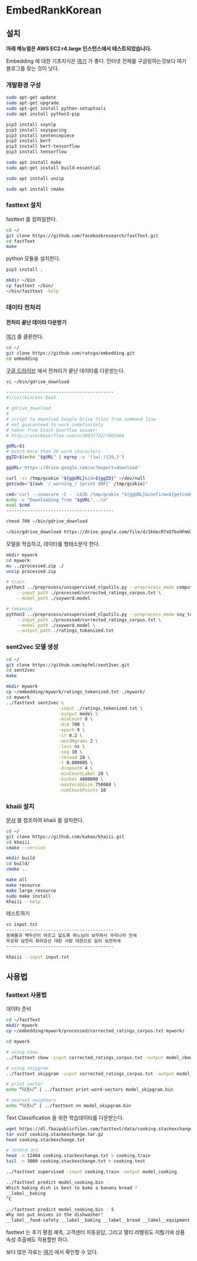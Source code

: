 # EmbedRankKorean

## 설치

**아래 메뉴얼은 AWS EC2 r4.large 인스턴스에서 테스트되었습니다.**

Embedding 에 대한 기초지식은 [여기](https://ratsgo.github.io/embedding/) 가 좋다. 인터넷 전체를 구글링하는것보다 여기 블로그를 찾는 것이 낫다.

### 개발환경 구성

```sh
sudo apt-get update
sudo apt-get upgrade
sudo apt-get install python-setuptools
sudo apt install python3-pip

pip3 install soynlp
pip3 install soyspacing
pip3 install sentencepiece
pip3 install bert
pip3 install bert-tensorflow
pip3 install tensorflow

sudo apt install make
sudo apt-get install build-essential

sudo apt install unzip

sudo apt install cmake
```

### fasttext 설치

fasttext 를 컴파일한다.

``` sh
cd ~/
git clone https://github.com/facebookresearch/fastText.git
cd fastText
make
```

python 모듈을 설치한다.

```sh
pip3 install .
```

```sh
mkdir ~/bin
cp fasttext ~/bin/
~/bin/fasttext -help
```

### 데이타 전처리

#### 전처리 끝난 데이타 다운받기

[여기](https://github.com/ratsgo/embedding) 를 클론한다.

```sh
cd ~/
git clone https://github.com/ratsgo/embedding.git
cd embedding
```

[구글 드라이브](https://drive.google.com/file/d/1kUecR7xO7bsHFmUI6AExtY5u2XXlObOG/view) 에서 전처리가 끝난 데이타를 다운받는다.

```sh
vi ~/bin/gdrive_download

-----------------------------------------
#!/usr/bin/env bash

# gdrive_download
#
# script to download Google Drive files from command line
# not guaranteed to work indefinitely
# taken from Stack Overflow answer:
# http://stackoverflow.com/a/38937732/7002068

gURL=$1
# match more than 26 word characters
ggID=$(echo "$gURL" | egrep -o '(\w|-){26,}')

ggURL='https://drive.google.com/uc?export=download'

curl -sc /tmp/gcokie "${ggURL}&id=${ggID}" >/dev/null
getcode="$(awk '/_warning_/ {print $NF}' /tmp/gcokie)"

cmd='curl --insecure -C - -LOJb /tmp/gcokie "${ggURL}&confirm=${getcode}&id=${ggID}"'
echo -e "Downloading from "$gURL"...\n"
eval $cmd
-----------------------------------------

chmod 700 ~/bin/gdrive_download

~/bin/gdrive_download https://drive.google.com/file/d/1kUecR7xO7bsHFmUI6AExtY5u2XXlObOG
```

모델을 학습하고, 데이타를 형태소분석 한다.

```sh
mkdir mywork
cd mywork
mv ../processed.zip ./
unzip processed.zip

# train
python3 ../preprocess/unsupervised_nlputils.py --preprocess_mode compute_soy_word_score \
    --input_path ./processed/corrected_ratings_corpus.txt \
    --model_path ./soyword.model

# tokenize
python3 ../preprocess/unsupervised_nlputils.py --preprocess_mode soy_tokenize \
    --input_path ./processed/corrected_ratings_corpus.txt \
    --model_path ./soyword.model \
    --output_path ./ratings_tokenized.txt
```

### sent2vec 모델 생성

```sh
cd ~/
git clone https://github.com/epfml/sent2vec.git
cd sent2vec
make

mkdir mywork
cp ~/embedding/mywork/ratings_tokenized.txt ./mywork/
cd mywork
../fasttext sent2vec \
                    -input ./ratings_tokenized.txt \
                    -output model \
                    -minCount 8 \
                    -dim 700 \
                    -epoch 9 \
                    -lr 0.2 \
                    -wordNgrams 2 \
                    -loss ns \
                    -neg 10 \
                    -thread 20 \
                    -t 0.000005 \
                    -dropoutK 4 \
                    -minCountLabel 20 \
                    -bucket 4000000 \
                    -maxVocabSize 750000 \
                    -numCheckPoints 10
```

### khaiii 설치

[문서](https://github.com/kakao/khaiii/wiki/%EB%B9%8C%EB%93%9C-%EB%B0%8F-%EC%84%A4%EC%B9%98) 를 참조하여 khaiii 를 설치한다.

```sh
cd ~/
git clone https://github.com/kakao/khaiii.git
cd khaiii
cmake --version

mkdir build
cd build/
cmake ..

make all
make resource
make large_resource
sudo make install
khaiii --help
```

테스트하기

```sh
vi input.txt
-----------------------------------------
동해물과 백두산이 마르고 닳도록 하느님이 보우하사 우리나라 만세
무궁화 삼천리 화려강산 대한 사람 대한으로 길이 보전하세
-----------------------------------------

khaiii --input input.txt
```

## 사용법

### fasttext 사용법

데이타 준비

```sh
cd ~/fastText
mkdir mywork
cp ~/embedding/mywork/processed/corrected_ratings_corpus.txt mywork/
```

```sh
cd mywork

# using cbow
../fasttext cbow -input corrected_ratings_corpus.txt -output model_cbow

# using skipgram
../fasttext skipgram -input corrected_ratings_corpus.txt -output model_skipgram

# print vector
echo “디즈니” | ../fasttext print-word-vectors model_skipgram.bin

# nearest neighbors
echo “디즈니” | ../fasttext nn model_skipgram.bin
```

Text Classification 을 위한 학습데이타를 다운받는다.

```sh
wget https://dl.fbaipublicfiles.com/fasttext/data/cooking.stackexchange.tar.gz
tar xvzf cooking.stackexchange.tar.gz
head cooking.stackexchange.txt

# 데이타셋 분리
head -n 12404 cooking.stackexchange.txt > cooking.train
tail -n 3000 cooking.stackexchange.txt > cooking.test
```

```sh
../fasttext supervised -input cooking.train -output model_cooking
```

```sh
../fasttext predict model_cooking.bin -
Which baking dish is best to bake a banana bread ?
__label__baking
^C

../fasttext predict model_cooking.bin - 5
Why not put knives in the dishwasher?
__label__food-safety __label__baking __label__bread __label__equipment __label__substitutions
```

fasttext 는 후기 평점 예측, 고객센터 자동응답, 그리고 멀티 라벨링도 지웒기에 상품 속성 추출에도 적용할만 하다.

보다 많은 자료는 [여기](https://github.com/facebookresearch/fastText/tree/master/docs) 에서 확인할 수 있다.
